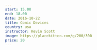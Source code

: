 ```yaml
---
start: 15.00
end: 18.00
date: 2016-10-22
title: Comic Devices
country: usa
instructor: Kevin Scott
image: https://placekitten.com/g/200/300
price: 20
---
```

